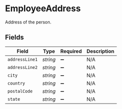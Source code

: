 # EmployeeAddress

Address of the person.


## Fields

| Field              | Type               | Required           | Description        |
| ------------------ | ------------------ | ------------------ | ------------------ |
| `addressLine1`     | *string*           | :heavy_minus_sign: | N/A                |
| `addressLine2`     | *string*           | :heavy_minus_sign: | N/A                |
| `city`             | *string*           | :heavy_minus_sign: | N/A                |
| `country`          | *string*           | :heavy_minus_sign: | N/A                |
| `postalCode`       | *string*           | :heavy_minus_sign: | N/A                |
| `state`            | *string*           | :heavy_minus_sign: | N/A                |